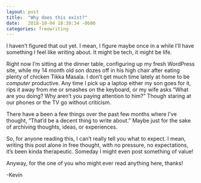 ```yaml
---
layout: post
title:  "Why does this exist?"
date:   2018-10-04 18:30:34 -0600
categories: freewriting
---
```

I haven’t figured that out yet. I mean, I figure maybe once in a while I’ll have something I feel like writing about. It might be tech, it might be life.

Right now I’m sitting at the dinner table, configuring up my fresh WordPress site, while my 14 month old son dozes off in his high chair after eating plenty of chicken Tikka Masala. I don’t get much time lately at home to be *computer* productive. Any time I pick up a laptop either my son goes for it, rips it away from me or smashes on the keyboard, or my wife asks “What are you doing? Why aren’t you paying attention to him?” Though staring at our phones or the TV go without criticism.

There have a been a few things over the past few months where I’ve thought, “That’d be a decent thing to write about.” Maybe just for the sake of archiving thoughts, ideas, or experiences.

So, for anyone reading this, I can’t really tell you what to expect. I mean, writing this post alone in free thought, with no pressure, no expectations, it’s been kinda therapeutic. Someday I might even post something of value!

Anyway, for the one of you who might ever read anything here, thanks!

-Kevin